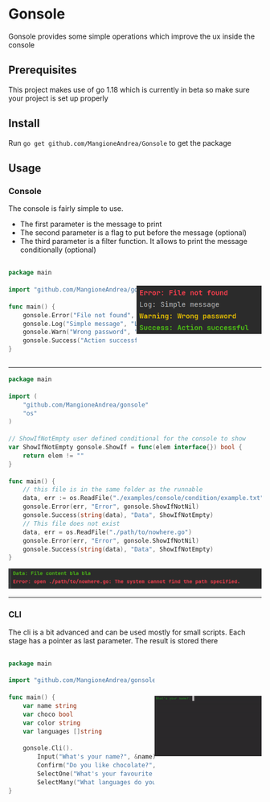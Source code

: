 # Gonsole

Gonsole provides some simple operations which improve the ux inside the console

## Prerequisites

This project makes use of go 1.18 which is currently in beta so make sure your project is set up properly

## Install

Run `go get github.com/MangioneAndrea/Gonsole` to get the package

## Usage

### Console

The console is fairly simple to use.

- The first parameter is the message to print
- The second parameter is a flag to put before the message (optional)
- The third parameter is a filter function. It allows to print the message conditionally (optional)

<div style="display: flex;justify-content: space-evenly; align-items: center;">

```go
package main

import "github.com/MangioneAndrea/gonsole"

func main() {
	gonsole.Error("File not found", "Error")
	gonsole.Log("Simple message", "Log")
	gonsole.Warn("Wrong password", "Warning")
	gonsole.Success("Action successful", "Success")
}
```

![Colored console](examples/console/simple/simple.png)

</div>

---

```go
package main

import (
	"github.com/MangioneAndrea/gonsole"
	"os"
)

// ShowIfNotEmpty user defined conditional for the console to show
var ShowIfNotEmpty gonsole.ShowIf = func(elem interface{}) bool {
	return elem != ""
}

func main() {
	// this file is in the same folder as the runnable
	data, err := os.ReadFile("./examples/console/condition/example.txt")
	gonsole.Error(err, "Error", gonsole.ShowIfNotNil)
	gonsole.Success(string(data), "Data", ShowIfNotEmpty)
	// This file does not exist
	data, err = os.ReadFile("./path/to/nowhere.go")
	gonsole.Error(err, "Error", gonsole.ShowIfNotNil)
	gonsole.Success(string(data), "Data", ShowIfNotEmpty)
}
```

![Conditional console](examples/console/condition/condition.png)

---

### CLI

The cli is a bit advanced and can be used mostly for small scripts. Each stage has a pointer as last parameter. The
result is stored there

<div style="display: flex; justify-content: space-evenly; align-items: center;">

```go
package main

import "github.com/MangioneAndrea/gonsole"

func main() {
	var name string
	var choco bool
	var color string
	var languages []string

	gonsole.Cli().
		Input("What's your name?", &name).
		Confirm("Do you like chocolate?", &choco).
		SelectOne("What's your favourite colour?", []string{"red", "blue", "yellow", "cyan"}, &color).
		SelectMany("What languages do you speak?", []string{"English", "German", "Italian", "French"}, &languages)
}
```

![Conditional console](examples/cli/full/full.gif)

</div>